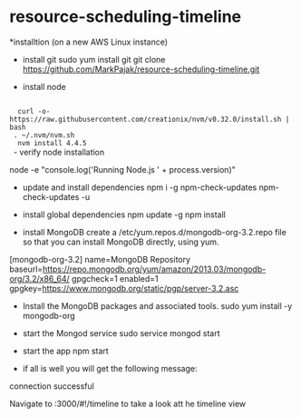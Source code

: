 # resource-scheduling-timeline

*installtion (on a new AWS Linux instance)

 - install git
sudo yum install git
 git clone https://github.com/MarkPajak/resource-scheduling-timeline.git

 - install node
 <code>
  curl -o- https://raw.githubusercontent.com/creationix/nvm/v0.32.0/install.sh | bash
 . ~/.nvm/nvm.sh
  nvm install 4.4.5
 </code>
 - verify  node installation
 
 node -e "console.log('Running Node.js ' + process.version)"
 
 - update and install dependencies
npm i -g npm-check-updates
npm-check-updates -u
 - install global dependencies
npm update -g
npm install


 - install MongoDB
create a /etc/yum.repos.d/mongodb-org-3.2.repo file so that you can install MongoDB directly, using yum.

[mongodb-org-3.2]
name=MongoDB Repository
baseurl=https://repo.mongodb.org/yum/amazon/2013.03/mongodb-org/3.2/x86_64/
gpgcheck=1
enabled=1
gpgkey=https://www.mongodb.org/static/pgp/server-3.2.asc


 - Install the MongoDB packages and associated tools.
sudo yum install -y mongodb-org

 - start the Mongod service
sudo service mongod start

 - start the app
npm start

 - if all is well you will get the following message:
 
connection successful

Navigate to :3000/#!/timeline to take a look att he timeline view

